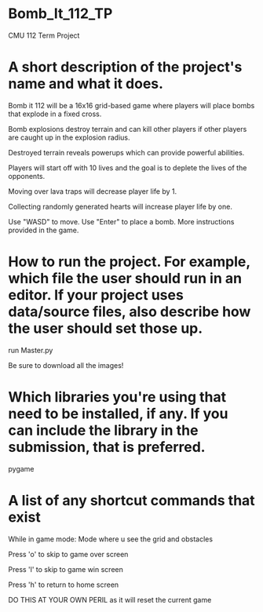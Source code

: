 # Bomb_It_112_TP
CMU 112 Term Project


# A short description of the project's name and what it does. 

Bomb it 112 will be a 16x16 grid-based game where players will place bombs that explode in a fixed cross. 

Bomb explosions destroy terrain and can kill other players if other players are caught up in the explosion radius. 

Destroyed terrain reveals powerups which can provide powerful abilities.

Players will start off with 10 lives and the goal is to deplete the lives of the opponents. 

Moving over lava traps will decrease player life by 1.

Collecting randomly generated hearts will increase player life by one.

Use "WASD" to move. Use "Enter" to place a bomb. More instructions provided in the game.

# How to run the project. For example, which file the user should run in an editor. If your project uses data/source files, also describe how the user should set those up.

run Master.py

Be sure to download all the images!



# Which libraries you're using that need to be installed, if any. If you can include the library in the submission, that is preferred.

pygame

# A list of any shortcut commands that exist

While in game mode: Mode where u see the grid and obstacles

Press 'o' to skip to game over screen

Press 'l' to skip to game win screen

Press 'h' to return to home screen

DO THIS AT YOUR OWN PERIL as it will reset the current game
